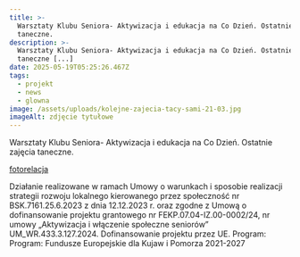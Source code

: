 ```yaml
---
title: >-
  Warsztaty Klubu Seniora- Aktywizacja i edukacja na Co Dzień. Ostatnie zajęcia
  taneczne. 
description: >-
  Warsztaty Klubu Seniora- Aktywizacja i edukacja na Co Dzień. Ostatnie zajęcia
  taneczne [...]
date: 2025-05-19T05:25:26.467Z
tags:
  - projekt
  - news
  - glowna
image: /assets/uploads/kolejne-zajecia-tacy-sami-21-03.jpg
imageAlt: zdjęcie tytułowe
---
```

Warsztaty Klubu Seniora- Aktywizacja i edukacja na Co Dzień. Ostatnie zajęcia taneczne. 

[fotorelacja](https://www.facebook.com/permalink.php?story_fbid=pfbid0qnepKpMNLWHdR2fe1k8DrNohW8vo99usYLDx1X7dkG4yWT6QRSPQ4xUwUdhQR9AEl&id=100068678645885)



Działanie realizowane w ramach Umowy o warunkach i sposobie realizacji strategii rozwoju lokalnego kierowanego przez społeczność nr BSK.7161.25.6.2023 z dnia 12.12.2023 r. oraz zgodne z Umową o dofinansowanie projektu grantowego nr FEKP.07.04-IZ.00-0002/24, nr umowy „Aktywizacja i włączenie społeczne seniorów” UM_WR.433.3.127.2024. Dofinansowanie projektu przez UE. Program: Program: Fundusze Europejskie dla Kujaw i Pomorza 2021-2027

